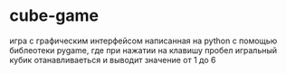 # cube-game
игра с графическим интерфейсом написанная на python с помощью библеотеки pygame,
где при нажатии на клавишу пробел игральный кубик отанавливаеться и выводит значение от 1 до 6 
